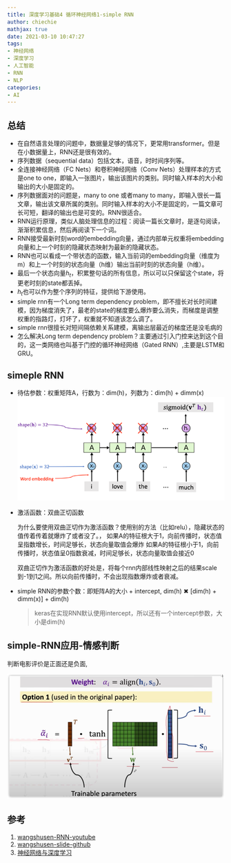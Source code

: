 ```yaml
---
title: 深度学习基础4 循环神经网络1-simple RNN
author: chiechie
mathjax: true
date: 2021-03-10 10:47:27
tags:
- 神经网络
- 深度学习
- 人工智能
- RNN
- NLP
categories:
- AI
---
```


## 总结

- 在自然语言处理的问题中，数据量足够的情况下，更常用transformer。但是在小数据量上，RNN还是很有效的。
- 序列数据（sequential data）包括文本，语音，时时间序列等。
- 全连接神经网络（FC Nets）和卷积神经网络（Conv Nets）处理样本的方式是one to one，即输入一张图片，输出该图片的类别。同时输入样本的大小和输出的大小是固定的。
- 序列数据面对的问题是，many to one 或者many to many，即输入很长一篇文章，输出该文章所属的类别。同时输入样本的大小不是固定的，一篇文章可长可短，翻译的输出也是可变的。RNN很适合。
- RNN运行原理，类似人脑处理信息的过程：阅读一篇长文章时，是逐句阅读，渐渐积累信息，然后再阅读下一个词。
- RNN接受最新时刻word的embedding向量，通过内部单元权重将embedding向量和上一个时刻的隐藏状态映射为最新的隐藏状态。
- RNN也可以看成一个带状态的函数，输入当前词的embedding向量（维度为m）和上一个时刻的状态向量（h维）输出当前时刻的状态向量（h维）。
- 最后一个状态向量$h_t$，积累整句话的所有信息，所以可以只保留这个state，将更老时刻的state都丢掉。
- $h_t$也可以作为整个序列的特征，提供给下游使用。
- simple rnn有一个Long term dependency problem，即不擅长对长时间建模，因为梯度消失了，最老的state的梯度要么爆炸要么消失，而梯度是调整权重的指路灯，灯坏了，权重就不知道该怎么调了。
- simple rnn很擅长对短间隔依赖关系建模，离输出层最近的梯度还是没毛病的
- 怎么解决Long term dependency problem？主要通过引入门控来达到这个目的，这一类网络也叫基于门控的循环神经网络（Gated RNN）,主要是LSTM和GRU。

## simeple RNN

- 待估参数：权重矩阵A，行数为：dim(h)，列数为：dim(h) + dimm(x)
  ![img.png](img.png)
- 激活函数：双曲正切函数

  为什么要使用双曲正切作为激活函数？使用别的方法（比如relu），隐藏状态的值传着传着就爆炸了或者没了。，
  如果A的特征根大于1，向前传播时，状态值呈指数增长，时间足够长，状态向量取值会爆炸
  如果A的特征根小于1，向前传播时，状态值呈0指数衰减，时间足够长，状态向量取值会接近0
  
  双曲正切作为激活函数的好处是，将每个rnn内部线性映射之后的结果scale到-1到1之间。所以向前传播时，不会出现指数爆炸或者衰减。

- simple RNN的参数个数：即矩阵A的大小 + intercept, dim(h) ✖ [dim(h) + dimm(x)] + dim(h)

  > keras在实现RNN默认使用intercept，所以还有一个intercept参数，大小是dim(h)

## simple-RNN应用-情感判断

判断电影评价是正面还是负面, 

![img_1.png](dl-basic2/img_1.png)


## 参考
1. [wangshusen-RNN-youtube](https://www.youtube.com/watch?v=Cc4ENs6BHQw&list=PLvOO0btloRnuTUGN4XqO85eKPeFSZsEqK&index=3)
2. [wangshusen-slide-github](https://github.com/wangshusen/DeepLearning)
3. [神经网络与深度学习](https://nndl.github.io/nndl-book.pdf)